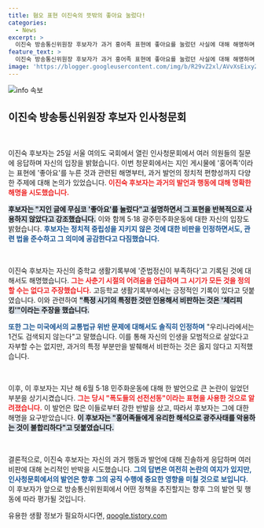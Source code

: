 ```yaml
---
title: 혐오 표현 이진숙의 뜻밖의 좋아요 눌렀다!
categories:
  - News
excerpt: >
  이진숙 방송통신위원장 후보자가 과거 홍어족 표현에 좋아요를 눌렀던 사실에 대해 해명하며 논란에 휘말렸다. 그는 정치적 편향성을 인정하고 중학생 시절의 기록도 반박했는데, 그의 발언이 가져올 파장은 예사롭지 않다. 클릭 유도!
feature_text: >
  이진숙 방송통신위원장 후보자가 과거 홍어족 표현에 좋아요를 눌렀던 사실에 대해 해명하며 논란에 휘말렸다. 그는 정치적 편향성을 인정하고 중학생 시절의 기록도 반박했는데, 그의 발언이 가져올 파장은 예사롭지 않다. 클릭 유도!
image: 'https://blogger.googleusercontent.com/img/b/R29vZ2xl/AVvXsEixyZcFfHzMRdzZMjFBmAUKJYCLCGyLL1o632UiGVXcaFdKo_bkvkuCioo0uUKlGfBVcT3P84aROyZIXSBEx3Aw5nCQ3pTgDom1WDC4m8eifvWiAmWEEVb4x6G_l8C0QH225ldMjyaFvpxGEBGNO37VmDTDMHGhJPq73UglMfDca1-0aw/s1600/blogspot.png'
---
```


<p><img src="https://blogger.googleusercontent.com/img/b/R29vZ2xl/AVvXsEixyZcFfHzMRdzZMjFBmAUKJYCLCGyLL1o632UiGVXcaFdKo_bkvkuCioo0uUKlGfBVcT3P84aROyZIXSBEx3Aw5nCQ3pTgDom1WDC4m8eifvWiAmWEEVb4x6G_l8C0QH225ldMjyaFvpxGEBGNO37VmDTDMHGhJPq73UglMfDca1-0aw/s1600/blogspot.png" alt="info 속보" /></p>

<h2 data-ke-size="size26">이진숙 방송통신위원장 후보자 인사청문회</h2>

<p data-ke-size="size16">&nbsp;</p>

<p>이진숙 후보자는 25일 서울 여의도 국회에서 열린 인사청문회에서 여러 의원들의 질문에 응답하며 자신의 입장을 밝혔습니다. 이번 청문회에서는 지인 게시물에 '홍어족'이라는 표현에 '좋아요'를 누른 것과 관련된 해명부터, 과거 발언의 정치적 편향성까지 다양한 주제에 대해 논의가 있었습니다. <b><span style="color: #ee2323;">이진숙 후보자는 과거의 발언과 행동에 대해 명확한 해명을 시도했습니다.</span></b></p>

<p><b><span style="background-color: #21538527;">후보자는 "지인 글에 무심코 '좋아요'를 눌렀다"고 설명하면서 그 표현을 반복적으로 사용하지 않았다고 강조했습니다.</span></b> 이와 함께 5·18 광주민주화운동에 대한 자신의 입장도 밝혔습니다. <b><span style="color: #1a5490;">후보자는 정치적 중립성을 지키지 않은 것에 대한 비판을 인정하면서도, 관련 법을 준수하고 그 의미에 공감한다고 다짐했습니다.</span></b></p>

<p data-ke-size="size16">&nbsp;</p>

<p>이진숙 후보자는 자신의 중학교 생활기록부에 '준법정신이 부족하다'고 기록된 것에 대해서도 해명했습니다. <b><span style="color: #ee2323;">그는 사춘기 시절의 어려움을 언급하며 그 시기가 모든 것을 정의할 수는 없다고 주장했습니다.</span></b> 고등학교 생활기록부에서는 긍정적인 기록이 있다고 덧붙였습니다. 이와 관련하여 <b><span style="background-color: #21538527;">"특정 시기의 특정한 것만 인용해서 비판하는 것은 '체리피킹'"이라는 주장을 했습니다.</span></b></p>

<p><b><span style="color: #1a5490;">또한 그는 미국에서의 교통법규 위반 문제에 대해서도 솔직히 인정하며</span></b> "우리나라에서는 1건도 검색되지 않는다"고 말했습니다. 이를 통해 자신의 인생을 모범적으로 살았다고 자부할 수는 없지만, 과거의 특정 부분만을 발췌해서 비판하는 것은 옳지 않다고 지적했습니다.</p>

<p data-ke-size="size16">&nbsp;</p>

<p>이후, 이 후보자는 지난 해 6월 5·18 민주화운동에 대해 한 발언으로 큰 논란이 일었던 부분을 상기시켰습니다. <b><span style="color: #ee2323;">그는 당시 "폭도들의 선전선동"이라는 표현을 사용한 것으로 알려졌습니다.</span></b> 이 발언은 많은 이들로부터 강한 반발을 샀고, 따라서 후보자는 그에 대한 해명을 요구받았습니다. <b><span style="background-color: #21538527;">이 후보자는 "홍어족들에게 유리한 해석으로 광주사태를 악용하는 것이 불합리하다"고 덧붙였습니다.</span></b></p>

<p data-ke-size="size16">&nbsp;</p>

<p>결론적으로, 이진숙 후보자는 자신의 과거 행동과 발언에 대해 진솔하게 응답하며 여러 비판에 대해 논리적인 반박을 시도했습니다. <b><span style="color: #1a5490;">그의 답변은 여전히 논란의 여지가 있지만, 인사청문회에서의 발언은 향후 그의 공직 수행에 중요한 영향을 미칠 것으로 보입니다.</span></b> 이 후보자가 앞으로 방송통신위원회에서 어떤 정책을 추진할지는 향후 그의 발언 및 행동에 따라 평가될 것입니다.</p>
유용한 생활 정보가 필요하시다면, <a href="https://qoogle.tistory.com" rel="dofollow">qoogle.tistory.com</a>


